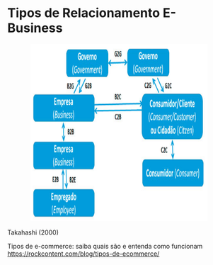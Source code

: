 # Tipos de Relacionamento E-Business

<p align="center">
    <img src="imagens/tiposdenegocios.jpg" width="400" height="400"/>
</p>
Takahashi (2000)



Tipos de e-commerce: saiba quais são e entenda como funcionam
https://rockcontent.com/blog/tipos-de-ecommerce/


